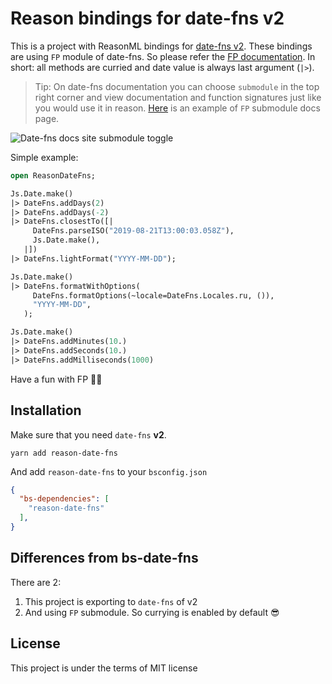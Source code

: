 # Reason bindings for date-fns v2

This is a project with ReasonML bindings for [date-fns v2](https://date-fns.org/docs/Getting-Started). These bindings are using `FP` module of date-fns. So please refer the [FP documentation](https://date-fns.org/v2.0.0/docs/FP-Guide). In short: all methods are curried and date value is always last argument (`|>`).

> Tip: On date-fns documentation you can choose `submodule` in the top right corner and view documentation and function signatures just like you would use it in reason. [Here](https://date-fns.org/v2.15.0/docs/fp/format) is an example of `FP` submodule docs page.

![Date-fns docs site submodule toggle](https://user-images.githubusercontent.com/16926049/91631817-3f7a8c80-e9e5-11ea-96a5-9544350fa8d8.png)

Simple example:

```ocaml
open ReasonDateFns;

Js.Date.make()
|> DateFns.addDays(2)
|> DateFns.addDays(-2)
|> DateFns.closestTo([|
     DateFns.parseISO("2019-08-21T13:00:03.058Z"),
     Js.Date.make(),
   |])
|> DateFns.lightFormat("YYYY-MM-DD");

Js.Date.make()
|> DateFns.formatWithOptions(
     DateFns.formatOptions(~locale=DateFns.Locales.ru, ()),
     "YYYY-MM-DD",
   );

Js.Date.make()
|> DateFns.addMinutes(10.)
|> DateFns.addSeconds(10.)
|> DateFns.addMilliseconds(1000)
```

Have a fun with FP 👨‍💻

## Installation 

Make sure that you need `date-fns` **v2**.

```
yarn add reason-date-fns
```

And add `reason-date-fns` to your `bsconfig.json` 

```json
{
  "bs-dependencies": [
    "reason-date-fns"
  ],
}
```

## Differences from bs-date-fns

There are 2:
1) This project is exporting to `date-fns` of v2
2) And using `FP` submodule. So currying is enabled by default 😎

 
## License
This project is under the terms of MIT license 

